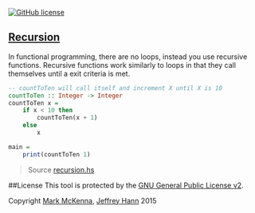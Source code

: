 [![GitHub license](https://img.shields.io/github/license/obihann-learning/functional-programming.svg)](https://github.com/obihann-learning/functional-programming/blob/master/LICENSE)

## [Recursion](/recursion)

In functional programming, there are no loops, instead you use recursive functions. Recursive functions work similarly to loops in that they call themselves
until a exit criteria is met.

```haskell
-- countToTen will call itself and increment X until X is 10
countToTen :: Integer -> Integer
countToTen x =
    if x < 10 then
        countToTen(x + 1)
    else
        x

main =
    print(countToTen 1)
```

> Source [recursion.hs](recursion.hs)

##License
This tool is protected by the [GNU General Public License v2](http://www.gnu.org/licenses/gpl-2.0.html).

Copyright [Mark McKenna](https://github.com/markmckenna), [Jeffrey Hann](http://jeffreyhann.ca/) 2015
